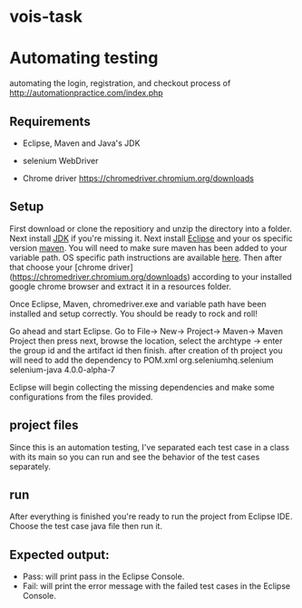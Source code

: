 # vois-task


# Automating testing
 automating the login, registration, and checkout process of  http://automationpractice.com/index.php

## Requirements

- Eclipse, Maven and Java's JDK
   
- selenium WebDriver
- Chrome driver https://chromedriver.chromium.org/downloads

## Setup

First download or clone the repositiory and unzip the directory into a folder. Next install [JDK](https://www.oracle.com/java/technologies/javase-downloads.html) if you're missing it.  Next install [Eclipse](https://www.eclipse.org/downloads/) and your os specific version [maven](https://maven.apache.org/download.cgi). You will need to make sure maven has been added to your variable path. OS specific path instructions are available [here](https://www.baeldung.com/install-maven-on-windows-linux-mac#:~:text=Adding%20Maven%20to%20the%20Environment,run%20the%20Maven's%20command%20everywhere.). Then after that choose your [chrome driver] (https://chromedriver.chromium.org/downloads) according to your installed google chrome browser and extract it in a resources folder.

Once  Eclipse, Maven, chromedriver.exe and variable path have been installed and setup correctly. You should be ready to rock and roll!  
  
Go ahead and start Eclipse.
Go to File-> New-> Project-> Maven-> Maven Project then press next, browse the location, select the archtype -> enter the group id and the artifact id then finish.
after creation of th project you will need to add the dependency to POM.xml
<dependency>
    <groupId>org.seleniumhq.selenium</groupId>
    <artifactId>selenium-java</artifactId>
    <version>4.0.0-alpha-7</version>
</dependency>

Eclipse will begin collecting the missing dependencies and make some configurations from the files provided.

## project files
Since this is an automation testing, I've separated each test case in a class with its main so you can run and see the behavior of the test cases separately.
## run
After everything is finished you're ready to run the project from Eclipse IDE. Choose the test case java file then run it. 
## Expected output:
- Pass: will print pass in the Eclipse Console.
- Fail: will print the error message with the failed test cases in the Eclipse Console.

